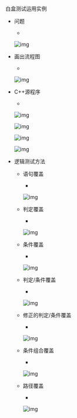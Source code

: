 白盒测试运用实例

- 问题

  - 

    ![img](https://mubu.com/document_image/23045aa1-8250-460c-b9f3-9c088499af5f-4644403.jpg)

- 画出流程图

  - 

    ![img](https://mubu.com/document_image/02d5f4d8-d392-4016-aa12-9afcb1928783-4644403.jpg)

- C++源程序

  - 

    ![img](https://mubu.com/document_image/770e7f4b-64fd-4e71-b3e6-7713ed764f69-4644403.jpg)

    ![img](https://mubu.com/document_image/bcb67218-8143-42dd-87e2-0553374d2052-4644403.jpg)

    ![img](https://mubu.com/document_image/c00e0ee7-67f5-4e1d-92fb-9fe1cce425be-4644403.jpg)

    ![img](https://mubu.com/document_image/33813cf5-e139-43e2-a16d-e7dce4ee1b1a-4644403.jpg)

- 逻辑测试方法

  - 语句覆盖

    - 

      ![img](https://mubu.com/document_image/71802bb9-9412-4681-8284-880f7a60687f-4644403.jpg)

  - 判定覆盖

    - 

      ![img](https://mubu.com/document_image/c44b92e6-24f5-4d3c-82f4-7da3732e3083-4644403.jpg)

  - 条件覆盖

    - 

      ![img](https://mubu.com/document_image/c39497bc-ba98-440b-80a7-8f9a769a32e8-4644403.jpg)

  - 判定/条件覆盖

    - 

      ![img](https://mubu.com/document_image/c36dc9e9-b36b-44b9-93c3-b12a0095a46f-4644403.jpg)

  - 修正的判定/条件覆盖

    - 

      ![img](https://mubu.com/document_image/e3c905c7-668b-43e4-a4ab-f03c4605a9e7-4644403.jpg)

  - 条件组合覆盖

    - 

      ![img](https://mubu.com/document_image/153ed5d5-58dc-4dbf-8c95-c8ffb34e90fb-4644403.jpg)

  - 路径覆盖

    - 

      ![img](https://mubu.com/document_image/7450f2a2-f762-4039-977c-61d5a3f905f7-4644403.jpg)